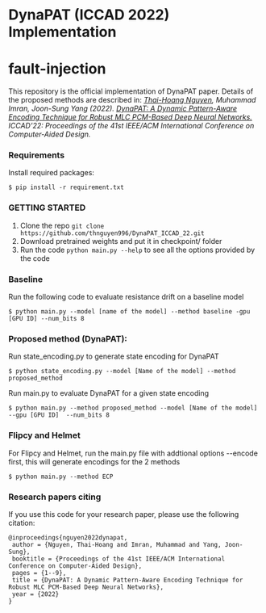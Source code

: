 
# DynaPAT (ICCAD 2022) Implementation
# fault-injection
This repository is the official implementation of DynaPAT paper. Details of the proposed methods are
described in:  <em>[Thai-Hoang Nguyen](https://thaihoang.org), Muhammad Imran, Joon-Sung Yang (2022). [DynaPAT: A Dynamic Pattern-Aware Encoding Technique for Robust MLC PCM-Based Deep Neural Networks.](https://doi.org/10.1145/3508352.3549400) ICCAD'22: Proceedings of the 41st IEEE/ACM International Conference on Computer-Aided Design.</em>

### Requirements

<!-- Requirements: --> 
Install required packages: 

```
$ pip install -r requirement.txt
```

### GETTING STARTED
<!-- GETTING STARTED--> 
  
1. Clone the repo ```git clone https://github.com/thnguyen996/DynaPAT_ICCAD_22.git```
2. Download pretrained weights and put it in checkpoint/ folder 
3. Run the code  ```python main.py --help``` to see all the options provided by the code

### Baseline
Run the following code to evaluate resistance drift on a baseline model 
```
$ python main.py --model [name of the model] --method baseline -gpu [GPU ID] --num_bits 8
```

### Proposed method (DynaPAT): 
Run state_encoding.py to generate state encoding for DynaPAT 

```
$ python state_encoding.py --model [Name of the model] --method proposed_method 
```

Run main.py to evaluate DynaPAT for a given state encoding
```
$ python main.py --method proposed_method --model [Name of the model] --gpu [GPU ID]  --num_bits 8
```

### Flipcy and Helmet 

For Flipcy and Helmet, run the main.py file with addtional options --encode first, this will generate
encodings for the 2 methods
```
$ python main.py --method ECP 
```

### Research papers citing

If you use this code for your research paper, please use the following citation:

```
@inproceedings{nguyen2022dynapat,
 author = {Nguyen, Thai-Hoang and Imran, Muhammad and Yang, Joon-Sung},
 booktitle = {Proceedings of the 41st IEEE/ACM International Conference on Computer-Aided Design},
 pages = {1--9},
 title = {DynaPAT: A Dynamic Pattern-Aware Encoding Technique for Robust MLC PCM-Based Deep Neural Networks},
 year = {2022}
}

```
